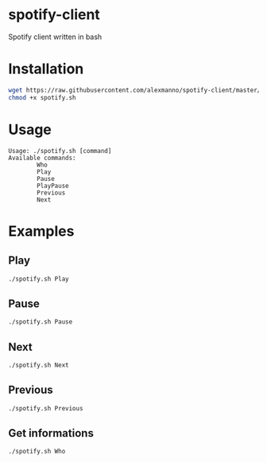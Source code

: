 # spotify-client
Spotify client written in bash

# Installation

```bash
wget https://raw.githubusercontent.com/alexmanno/spotify-client/master/spotify.sh
chmod +x spotify.sh
```

# Usage

```
Usage: ./spotify.sh [command]
Available commands:
        Who
        Play
        Pause
        PlayPause
        Previous
        Next
```

# Examples

## Play

```bash
./spotify.sh Play
```

## Pause

```bash
./spotify.sh Pause
```

## Next

```bash
./spotify.sh Next
```

## Previous

```bash
./spotify.sh Previous
```

## Get informations

```bash
./spotify.sh Who
```

